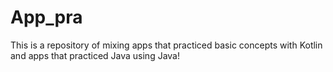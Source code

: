 # App_pra
This is a repository 
of mixing apps that practiced 
basic concepts with Kotlin 
and apps that practiced Java using Java!
